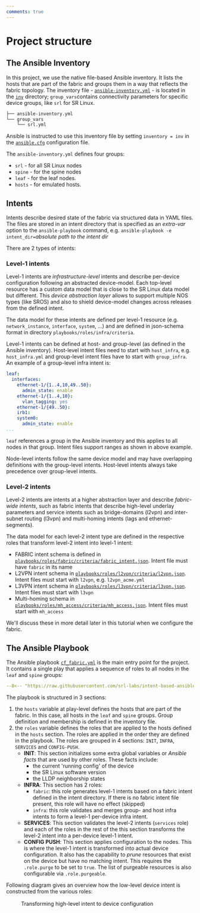 ```yaml
---
comments: true
---
```


# Project structure

## The Ansible Inventory

In this project, we use the native file-based Ansible inventory. It lists the hosts that are part of the fabric and groups them in a way that reflects the fabric topology. The inventory file - [`ansible-inventory.yml`](https://github.com/srl-labs/intent-based-ansible-lab/blob/main/inv/ansible-inventory.yml) - is located in the [`inv`](https://github.com/srl-labs/intent-based-ansible-lab/tree/main/inv) directory; `group_vars`contains connectivity parameters for specific device groups, like `srl` for SR Linux.

```bash
├── ansible-inventory.yml
└── group_vars
    └── srl.yml
```

Ansible is instructed to use this inventory file by setting `inventory = inv` in the [`ansible.cfg`](https://github.com/srl-labs/intent-based-ansible-lab/blob/main/ansible.cfg#L4) configuration file.

The `ansible-inventory.yml` defines four groups:

- `srl` - for all SR Linux nodes
- `spine` - for the spine nodes
- `leaf` - for the leaf nodes.
- `hosts` - for emulated hosts.

## Intents

Intents describe desired state of the fabric via structured data in YAML files. The files are stored in an intent directory that is specified as an _extra-var_ option to the `ansible-playbook` command, e.g. `ansible-playbook -e intent_dir=`_absolute path to the intent dir_

There are 2 types of intents:

### Level-1 intents

Level-1 intents are _infrastructure-level_ intents and describe per-device configuration following an abstracted device-model. Each top-level resource has a custom data model that is close to the SR Linux data model but different. This _device abstraction layer_ allows to support multiple NOS types (like SROS) and also to shield device-model changes across releases from the defined intent.

The data model for these intents are defined per level-1 resource (e.g. `network_instance`, `interface`, `system`, ...) and are defined in json-schema format in directory `playbooks/roles/infra/criteria`.

Level-1 intents can be defined at host- and group-level (as defined in the Ansible inventory). Host-level intent files need to start with `host_infra`, e.g. `host_infra.yml` and group-level intent files have to start with `group_infra`.
An example of a group-level infra intent is:

```yaml title="<code>group_infra.yml</code> (partial)"
leaf:
  interfaces:
    ethernet-1/{1..4,10,49..50}:
      admin_state: enable
    ethernet-1/{1..4,10}:
      vlan_tagging: yes
    ethernet-1/{49..50}:
    irb1:
    system0:
      admin_state: enable
...
```

`leaf` references a group in the Ansible inventory and this applies to all nodes in that group. Intent files support ranges as shown in above example.

Node-level intents follow the same device model and may have overlapping definitions with the group-level intents. Host-level intents always take precedence over group-level intents.

### Level-2 intents

Level-2 intents are intents at a higher abstraction layer and describe _fabric-wide intents_, such as fabric intents that describe high-level underlay parameters and service intents such as bridge-domains (l2vpn) and inter-subnet routing (l3vpn) and multi-homing intents (lags and ethernet-segments).

  The data model for each level-2 intent type are defined in the respective roles that transform level-2 intent into level-1 intent:

- FABRIC intent schema is defined in [`playbooks/roles/fabric/criteria/fabric_intent.json`](https://github.com/srl-labs/intent-based-ansible-lab/blob/dev/playbooks/roles/fabric/criteria/fabric_intent.json). Intent file must have `fabric` in its name
- L2VPN intent schema in [`playbooks/roles/l2vpn/criteria/l2vpn.json`](https://github.com/srl-labs/intent-based-ansible-lab/blob/dev/playbooks/roles/l2vpn/criteria/l2vpn.json). Intent files must start with `l2vpn`, e.g. `l2vpn_acme.yml`
- L3VPN intent schema in [`playbooks/roles/l3vpn/criteria/l3vpn.json`](https://github.com/srl-labs/intent-based-ansible-lab/blob/dev/playbooks/roles/l3vpn/criteria/l3vpn.json). Intent files must start with `l3vpn`
- Multi-homing schema in [`playbooks/roles/mh_access/criteria/mh_access.json`](https://github.com/srl-labs/intent-based-ansible-lab/blob/dev/playbooks/roles/mh_access/criteria/mh_access.json). Intent files must start with `mh_access`
  
We'll discuss these in more detail later in this tutorial when we configure the fabric.

## The Ansible Playbook

The Ansible playbook [`cf_fabric.yml`](https://github.com/srl-labs/intent-based-ansible-lab/blob/dev/playbooks/cf_fabric.yml) is the main entry point for the project. It contains a single play that applies a sequence of roles to all nodes in the `leaf` and `spine` groups:

```yaml title="<code>cf_fabric.yml</code>"
--8<-- "https://raw.githubusercontent.com/srl-labs/intent-based-ansible-lab/dev/playbooks/cf_fabric.yml"
```

The playbook is structured in 3 sections:

1. the `hosts` variable at play-level defines the hosts that are part of the fabric. In this case, all hosts in the `leaf` and `spine` groups. Group definition and membership is defined in the inventory file.
2. the `roles` variable defines the roles that are applied to the hosts defined in the `hosts` section. The roles are applied in the order they are defined in the playbook. The roles are grouped in 4 sections: `INIT`, `INFRA`, `SERVICES` and `CONFIG-PUSH`.
    - **INIT**: This section initializes some extra global variables or _Ansible facts_ that are used by other roles. These facts include:
        - the current 'running config' of the device
        - the SR Linux software version
        - the LLDP neighborship states
    - **INFRA**: This section has 2 roles:
        - `fabric`: this role generates level-1 intents based on a fabric intent defined in the intent directory. If there is no fabric intent file present, this role will have no effect (skipped)
        - `infra`: this role validates and merges group- and host infra intents to form a level-1 per-device infra intent.
    - **SERVICES**: This section validates the level-2 intents (`services` role) and each of the roles in the rest of the this section transforms the level-2 intent into a per-device level-1 intent.
    - **CONFIG PUSH**: This section applies configuration to the nodes. This is where the level-1 intent is transformed into actual device configuration. It also has the capability to _prune_ resources that exist on the device but have no matching intent. This requires the `.role.purge` to be set to `true`. The list of purgeable resources is also configurable via `.role.purgeable`.

Following diagram gives an overview how the low-level device intent is constructed from the various roles:

<figure markdown>
  <div class="mxgraph" style="max-width:100%;border:1px solid transparent;margin:0 auto; display:block;" data-mxgraph='{"page":0,"zoom":2,"highlight":"#0000ff","nav":true,"check-visible-state":true,"resize":true,"url":"https://raw.githubusercontent.com/srl-labs/intent-based-ansible-lab/main/img/ansible-srl-intent.drawio.svg"}'></div>
  <figcaption>Transforming high-level intent to device configuration</figcaption>
</figure>

<script type="text/javascript" src="https://viewer.diagrams.net/js/viewer-static.min.js" async></script>
